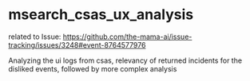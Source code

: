 # msearch_csas_ux_analysis

related to Issue: https://github.com/the-mama-ai/issue-tracking/issues/3248#event-8764577976 


Analyzing the ui logs from csas, relevancy of returned incidents for the disliked events, followed by more complex analysis 
